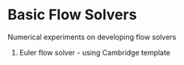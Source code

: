 # Basic Flow Solvers
Numerical experiments on developing flow solvers

1. Euler flow solver - using Cambridge template
